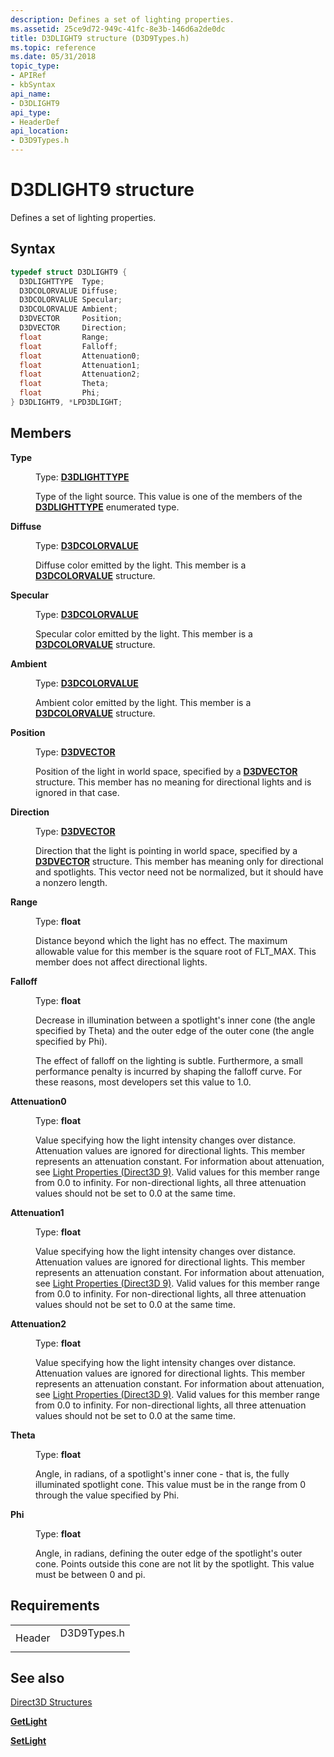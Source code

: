 ```yaml
---
description: Defines a set of lighting properties.
ms.assetid: 25ce9d72-949c-41fc-8e3b-146d6a2de0dc
title: D3DLIGHT9 structure (D3D9Types.h)
ms.topic: reference
ms.date: 05/31/2018
topic_type:
- APIRef
- kbSyntax
api_name:
- D3DLIGHT9
api_type:
- HeaderDef
api_location:
- D3D9Types.h
---
```


# D3DLIGHT9 structure

Defines a set of lighting properties.

## Syntax


```C++
typedef struct D3DLIGHT9 {
  D3DLIGHTTYPE  Type;
  D3DCOLORVALUE Diffuse;
  D3DCOLORVALUE Specular;
  D3DCOLORVALUE Ambient;
  D3DVECTOR     Position;
  D3DVECTOR     Direction;
  float         Range;
  float         Falloff;
  float         Attenuation0;
  float         Attenuation1;
  float         Attenuation2;
  float         Theta;
  float         Phi;
} D3DLIGHT9, *LPD3DLIGHT;
```



## Members

<dl> <dt>

**Type**
</dt> <dd>

Type: **[**D3DLIGHTTYPE**](./d3dlighttype.md)**

</dd> <dd>

Type of the light source. This value is one of the members of the [**D3DLIGHTTYPE**](./d3dlighttype.md) enumerated type.

</dd> <dt>

**Diffuse**
</dt> <dd>

Type: **[**D3DCOLORVALUE**](d3dcolorvalue.md)**

</dd> <dd>

Diffuse color emitted by the light. This member is a [**D3DCOLORVALUE**](d3dcolorvalue.md) structure.

</dd> <dt>

**Specular**
</dt> <dd>

Type: **[**D3DCOLORVALUE**](d3dcolorvalue.md)**

</dd> <dd>

Specular color emitted by the light. This member is a [**D3DCOLORVALUE**](d3dcolorvalue.md) structure.

</dd> <dt>

**Ambient**
</dt> <dd>

Type: **[**D3DCOLORVALUE**](d3dcolorvalue.md)**

</dd> <dd>

Ambient color emitted by the light. This member is a [**D3DCOLORVALUE**](d3dcolorvalue.md) structure.

</dd> <dt>

**Position**
</dt> <dd>

Type: **[**D3DVECTOR**](d3dvector.md)**

</dd> <dd>

Position of the light in world space, specified by a [**D3DVECTOR**](d3dvector.md) structure. This member has no meaning for directional lights and is ignored in that case.

</dd> <dt>

**Direction**
</dt> <dd>

Type: **[**D3DVECTOR**](d3dvector.md)**

</dd> <dd>

Direction that the light is pointing in world space, specified by a [**D3DVECTOR**](d3dvector.md) structure. This member has meaning only for directional and spotlights. This vector need not be normalized, but it should have a nonzero length.

</dd> <dt>

**Range**
</dt> <dd>

Type: **float**

</dd> <dd>

Distance beyond which the light has no effect. The maximum allowable value for this member is the square root of FLT\_MAX. This member does not affect directional lights.

</dd> <dt>

**Falloff**
</dt> <dd>

Type: **float**

</dd> <dd>

Decrease in illumination between a spotlight's inner cone (the angle specified by Theta) and the outer edge of the outer cone (the angle specified by Phi).

The effect of falloff on the lighting is subtle. Furthermore, a small performance penalty is incurred by shaping the falloff curve. For these reasons, most developers set this value to 1.0.

</dd> <dt>

**Attenuation0**
</dt> <dd>

Type: **float**

</dd> <dd>

Value specifying how the light intensity changes over distance. Attenuation values are ignored for directional lights. This member represents an attenuation constant. For information about attenuation, see [Light Properties (Direct3D 9)](light-properties.md). Valid values for this member range from 0.0 to infinity. For non-directional lights, all three attenuation values should not be set to 0.0 at the same time.

</dd> <dt>

**Attenuation1**
</dt> <dd>

Type: **float**

</dd> <dd>

Value specifying how the light intensity changes over distance. Attenuation values are ignored for directional lights. This member represents an attenuation constant. For information about attenuation, see [Light Properties (Direct3D 9)](light-properties.md). Valid values for this member range from 0.0 to infinity. For non-directional lights, all three attenuation values should not be set to 0.0 at the same time.

</dd> <dt>

**Attenuation2**
</dt> <dd>

Type: **float**

</dd> <dd>

Value specifying how the light intensity changes over distance. Attenuation values are ignored for directional lights. This member represents an attenuation constant. For information about attenuation, see [Light Properties (Direct3D 9)](light-properties.md). Valid values for this member range from 0.0 to infinity. For non-directional lights, all three attenuation values should not be set to 0.0 at the same time.

</dd> <dt>

**Theta**
</dt> <dd>

Type: **float**

</dd> <dd>

Angle, in radians, of a spotlight's inner cone - that is, the fully illuminated spotlight cone. This value must be in the range from 0 through the value specified by Phi.

</dd> <dt>

**Phi**
</dt> <dd>

Type: **float**

</dd> <dd>

Angle, in radians, defining the outer edge of the spotlight's outer cone. Points outside this cone are not lit by the spotlight. This value must be between 0 and pi.

</dd> </dl>

## Requirements



|                   |                                                                                        |
|-------------------|----------------------------------------------------------------------------------------|
| Header<br/> | <dl> <dt>D3D9Types.h</dt> </dl> |



## See also

<dl> <dt>

[Direct3D Structures](dx9-graphics-reference-d3d-structures.md)
</dt> <dt>

[**GetLight**](/windows/win32/api/d3d9helper/nf-d3d9helper-idirect3ddevice9-getlight)
</dt> <dt>

[**SetLight**](/windows/win32/api/d3d9helper/nf-d3d9helper-idirect3ddevice9-setlight)
</dt> </dl>

 

 
